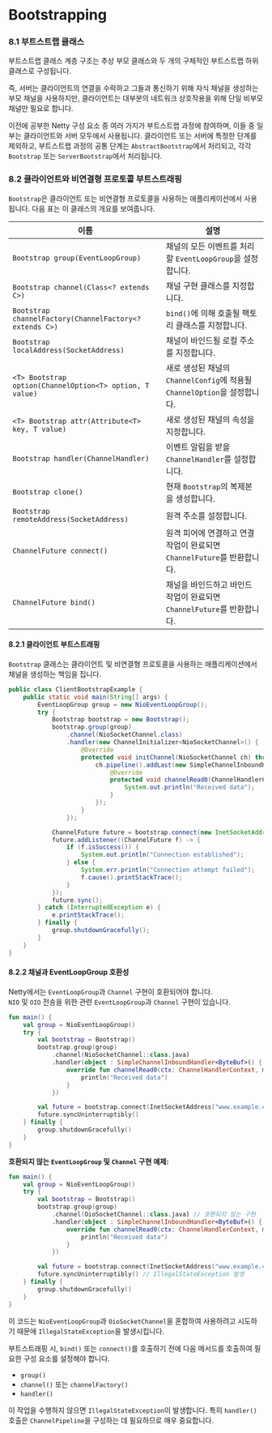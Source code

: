 # Bootstrapping

### 8.1 부트스트랩 클래스

부트스트랩 클래스 계층 구조는 추상 부모 클래스와 두 개의 구체적인 부트스트랩 하위 클래스로 구성됩니다.&#x20;

즉, 서버는 클라이언트의 연결을 수락하고 그들과 통신하기 위해 자식 채널을 생성하는 부모 채널을 사용하지만, 클라이언트는 대부분의 네트워크 상호작용을 위해 단일 비부모 채널만 필요로 합니다.&#x20;

이전에 공부한 Netty 구성 요소 중 여러 가지가 부트스트랩 과정에 참여하며, 이들 중 일부는 클라이언트와 서버 모두에서 사용됩니다. 클라이언트 또는 서버에 특정한 단계를 제외하고, 부트스트랩 과정의 공통 단계는 `AbstractBootstrap`에서 처리되고, 각각 `Bootstrap` 또는 `ServerBootstrap`에서 처리됩니다.

### 8.2 클라이언트와 비연결형 프로토콜 부트스트래핑

`Bootstrap`은 클라이언트 또는 비연결형 프로토콜을 사용하는 애플리케이션에서 사용됩니다. 다음 표는 이 클래스의 개요를 보여줍니다.

| 이름                                                       | 설명                                                      |
| -------------------------------------------------------- | ------------------------------------------------------- |
| `Bootstrap group(EventLoopGroup)`                        | 채널의 모든 이벤트를 처리할 `EventLoopGroup`을 설정합니다.                |
| `Bootstrap channel(Class<? extends C>)`                  | 채널 구현 클래스를 지정합니다.                                       |
| `Bootstrap channelFactory(ChannelFactory<? extends C>)`  | `bind()`에 의해 호출될 팩토리 클래스를 지정합니다.                        |
| `Bootstrap localAddress(SocketAddress)`                  | 채널이 바인드될 로컬 주소를 지정합니다.                                  |
| `<T> Bootstrap option(ChannelOption<T> option, T value)` | 새로 생성된 채널의 `ChannelConfig`에 적용될 `ChannelOption`을 설정합니다. |
| `<T> Bootstrap attr(Attribute<T> key, T value)`          | 새로 생성된 채널의 속성을 지정합니다.                                   |
| `Bootstrap handler(ChannelHandler)`                      | 이벤트 알림을 받을 `ChannelHandler`를 설정합니다.                     |
| `Bootstrap clone()`                                      | 현재 `Bootstrap`의 복제본을 생성합니다.                             |
| `Bootstrap remoteAddress(SocketAddress)`                 | 원격 주소를 설정합니다.                                           |
| `ChannelFuture connect()`                                | 원격 피어에 연결하고 연결 작업이 완료되면 `ChannelFuture`를 반환합니다.         |
| `ChannelFuture bind()`                                   | 채널을 바인드하고 바인드 작업이 완료되면 `ChannelFuture`를 반환합니다.          |

#### 8.2.1 클라이언트 부트스트래핑

`Bootstrap` 클래스는 클라이언트 및 비연결형 프로토콜을 사용하는 애플리케이션에서 채널을 생성하는 책임을 집니다.&#x20;

```java
public class ClientBootstrapExample {
    public static void main(String[] args) {
        EventLoopGroup group = new NioEventLoopGroup();
        try {
            Bootstrap bootstrap = new Bootstrap();
            bootstrap.group(group)
                .channel(NioSocketChannel.class)
                .handler(new ChannelInitializer<NioSocketChannel>() {
                    @Override
                    protected void initChannel(NioSocketChannel ch) throws Exception {
                        ch.pipeline().addLast(new SimpleChannelInboundHandler<ByteBuf>() {
                            @Override
                            protected void channelRead0(ChannelHandlerContext ctx, ByteBuf msg) throws Exception {
                                System.out.println("Received data");
                            }
                        });
                    }
                });

            ChannelFuture future = bootstrap.connect(new InetSocketAddress("www.example.com", 80));
            future.addListener((ChannelFuture f) -> {
                if (f.isSuccess()) {
                    System.out.println("Connection established");
                } else {
                    System.err.println("Connection attempt failed");
                    f.cause().printStackTrace();
                }
            });
            future.sync();
        } catch (InterruptedException e) {
            e.printStackTrace();
        } finally {
            group.shutdownGracefully();
        }
    }
}
```

#### 8.2.2 채널과 EventLoopGroup 호환성

Netty에서는 `EventLoopGroup`과 `Channel` 구현이 호환되어야 합니다. \
`NIO` 및 `OIO` 전송을 위한 관련 `EventLoopGroup`과 `Channel` 구현이 있습니다.

```kotlin
fun main() {
    val group = NioEventLoopGroup()
    try {
        val bootstrap = Bootstrap()
        bootstrap.group(group)
            .channel(NioSocketChannel::class.java)
            .handler(object : SimpleChannelInboundHandler<ByteBuf>() {
                override fun channelRead0(ctx: ChannelHandlerContext, msg: ByteBuf) {
                    println("Received data")
                }
            })

        val future = bootstrap.connect(InetSocketAddress("www.example.com", 80))
        future.syncUninterruptibly()
    } finally {
        group.shutdownGracefully()
    }
}
```

**호환되지 않는 `EventLoopGroup` 및 `Channel` 구현 예제:**

```kotlin
fun main() {
    val group = NioEventLoopGroup()
    try {
        val bootstrap = Bootstrap()
        bootstrap.group(group)
            .channel(OioSocketChannel::class.java) // 호환되지 않는 구현
            .handler(object : SimpleChannelInboundHandler<ByteBuf>() {
                override fun channelRead0(ctx: ChannelHandlerContext, msg: ByteBuf) {
                    println("Received data")
                }
            })

        val future = bootstrap.connect(InetSocketAddress("www.example.com", 80))
        future.syncUninterruptibly() // IllegalStateException 발생
    } finally {
        group.shutdownGracefully()
    }
}
```

이 코드는 `NioEventLoopGroup`과 `OioSocketChannel`을 혼합하여 사용하려고 시도하기 때문에 `IllegalStateException`을 발생시킵니다.

부트스트래핑 시, `bind()` 또는 `connect()`를 호출하기 전에 다음 메서드를 호출하여 필요한 구성 요소를 설정해야 합니다.

* `group()`
* `channel()` 또는 `channelFactory()`
* `handler()`

이 작업을 수행하지 않으면 `IllegalStateException`이 발생합니다. 특히 `handler()` 호출은 `ChannelPipeline`을 구성하는 데 필요하므로 매우 중요합니다.
